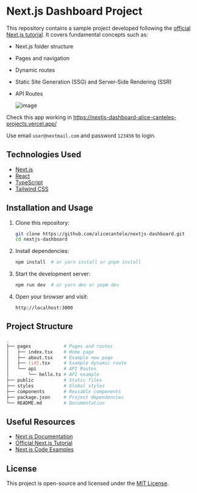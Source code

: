 # Next.js Dashboard Project

This repository contains a sample project developed following the [official Next.js tutorial](https://nextjs.org/learn). It covers fundamental concepts such as:

- Next.js folder structure
- Pages and navigation
- Dynamic routes
- Static Site Generation (SSG) and Server-Side Rendering (SSR)
- API Routes

  ![image](https://github.com/user-attachments/assets/180b79cc-5db4-4e0e-9b24-0b5e6dbcb137)

Check this app working in https://nextjs-dashboard-alice-canteles-projects.vercel.app/

Use email `user@nextmail.com` and password `123456` to login.

## Technologies Used

- [Next.js](https://nextjs.org/)
- [React](https://react.dev/)
- [TypeScript](https://www.typescriptlang.org/)
- [Tailwind CSS](https://tailwindcss.com/)

## Installation and Usage

1. Clone this repository:
   ```bash
   git clone https://github.com/alicecantele/nextjs-dashboard.git
   cd nextjs-dashboard
   ```

2. Install dependencies:
   ```bash
   npm install  # or yarn install or pnpm install
   ```

3. Start the development server:
   ```bash
   npm run dev  # or yarn dev or pnpm dev
   ```

4. Open your browser and visit:
   ```
   http://localhost:3000
   ```

## Project Structure

```bash
.
├── pages            # Pages and routes
│   ├── index.tsx    # Home page
│   ├── about.tsx    # Example new page
│   ├── [id].tsx     # Example dynamic route
│   └── api          # API Routes
│       └── hello.ts # API example
├── public           # Static files
├── styles           # Global styles
├── components       # Reusable components
├── package.json     # Project dependencies
└── README.md        # Documentation
```

## Useful Resources

- [Next.js Documentation](https://nextjs.org/docs)
- [Official Next.js Tutorial](https://nextjs.org/learn)
- [Next.js Code Examples](https://github.com/vercel/next.js/tree/canary/examples)

## License

This project is open-source and licensed under the [MIT License](LICENSE).

